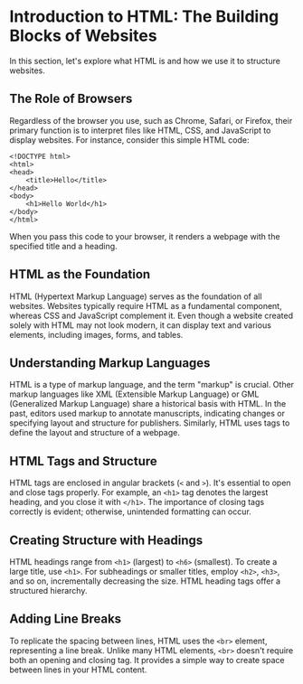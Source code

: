 # Introduction to HTML: The Building Blocks of Websites

In this section, let's explore what HTML is and how we use it to structure websites.

## The Role of Browsers

Regardless of the browser you use, such as Chrome, Safari, or Firefox, their primary function is to interpret files like HTML, CSS, and JavaScript to display websites. For instance, consider this simple HTML code:

```
<!DOCTYPE html>
<html>
<head>
    <title>Hello</title>
</head>
<body>
    <h1>Hello World</h1>
</body>
</html>
```
When you pass this code to your browser, it renders a webpage with the specified title and a heading.

## HTML as the Foundation

HTML (Hypertext Markup Language) serves as the foundation of all websites. Websites typically require HTML as a fundamental component, whereas CSS and JavaScript complement it. Even though a website created solely with HTML may not look modern, it can display text and various elements, including images, forms, and tables.

## Understanding Markup Languages

HTML is a type of markup language, and the term "markup" is crucial. Other markup languages like XML (Extensible Markup Language) or GML (Generalized Markup Language) share a historical basis with HTML. In the past, editors used markup to annotate manuscripts, indicating changes or specifying layout and structure for publishers. Similarly, HTML uses tags to define the layout and structure of a webpage.

## HTML Tags and Structure

HTML tags are enclosed in angular brackets (`<` and `>`). It's essential to open and close tags properly. For example, an `<h1>` tag denotes the largest heading, and you close it with `</h1>`. The importance of closing tags correctly is evident; otherwise, unintended formatting can occur.

## Creating Structure with Headings

HTML headings range from `<h1>` (largest) to `<h6>` (smallest). To create a large title, use `<h1>`. For subheadings or smaller titles, employ `<h2>`, `<h3>`, and so on, incrementally decreasing the size. HTML heading tags offer a structured hierarchy.


## Adding Line Breaks

To replicate the spacing between lines, HTML uses the `<br>` element, representing a line break. Unlike many HTML elements, `<br>` doesn't require both an opening and closing tag. It provides a simple way to create space between lines in your HTML content.
